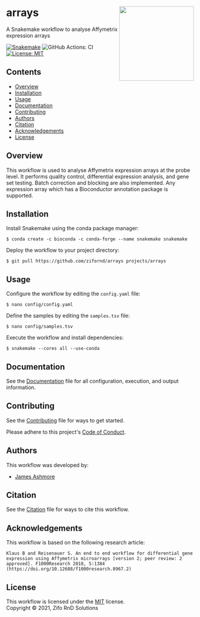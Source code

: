 # arrays <img align="right" width="200" src="images/roundel.png">

A Snakemake workflow to analyse Affymetrix expression arrays

[![Snakemake](https://img.shields.io/badge/snakemake-≥6.3.0-brightgreen.svg)](https://snakemake.github.io)
![GitHub Actions: CI](https://github.com/zifornd/arrays/actions/workflows/main.yml/badge.svg)
[![License: MIT](https://img.shields.io/badge/License-MIT-brightgreen.svg)](https://opensource.org/licenses/MIT)

## Contents

* [Overview](#overview)
* [Installation](#installation)
* [Usage](#usage)
* [Documentation](#documentation)
* [Contributing](#contributing)
* [Authors](#authors)
* [Citation](#citation)
* [Acknowledgements](#acknowledgements)
* [License](#license)

## Overview

This workflow is used to analyse Affymetrix expression arrays at the probe level. It performs quality control, differential expression analysis, and gene set testing. Batch correction and blocking are also implemented. Any expression array which has a Bioconductor annotation package is supported.

## Installation

Install Snakemake using the conda package manager:

```console
$ conda create -c bioconda -c conda-forge --name snakemake snakemake
```

Deploy the workflow to your project directory:

```console
$ git pull https://github.com/zifornd/arrays projects/arrays
```

## Usage

Configure the workflow by editing the `config.yaml` file:

```console
$ nano config/config.yaml
```

Define the samples by editing the `samples.tsv` file:

```console
$ nano config/samples.tsv
```

Execute the workflow and install dependencies:

```console
$ snakemake --cores all --use-conda 
```

## Documentation

See the [Documentation](workflow/documentation.md) file for all configuration, execution, and output information.

## Contributing

See the [Contributing](CONTRIBUTING.md) file for ways to get started.

Please adhere to this project's [Code of Conduct](CODE_OF_CONDUCT.md).

## Authors

This workflow was developed by:

- [James Ashmore](https://github.com/jma1991)

## Citation

See the [Citation](CITATION.cff) file for ways to cite this workflow.

## Acknowledgements

This workflow is based on the following research article:

```
Klaus B and Reisenauer S. An end to end workflow for differential gene expression using Affymetrix microarrays [version 2; peer review: 2 approved]. F1000Research 2018, 5:1384 (https://doi.org/10.12688/f1000research.8967.2)
```

## License

This workflow is licensed under the [MIT](LICENSE.md) license.  
Copyright &copy; 2021, Zifo RnD Solutions
